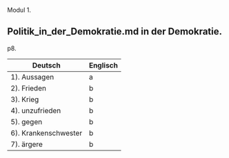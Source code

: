 Modul 1.

## Politik_in_der_Demokratie.md in der Demokratie.

p8.

| Deutsch|Englisch |
|---|---|
| 1). Aussagen |a|
| 2). Frieden |b|
| 3). Krieg |b|
| 4). unzufrieden |b|
| 5). gegen |b|
| 6). Krankenschwester |b|
| 7). ärgere |b|
